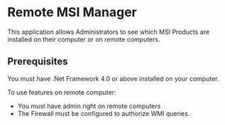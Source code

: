 # __Remote MSI Manager__
This application allows Administrators to see which MSI Products are installed on their computer or on remote computers.

## Prerequisites 
You must have .Net Framework 4.0 or above installed on your computer.

To use features on remote computer: 
* You must have admin right on remote computers 
* The Firewall must be configured to authorize WMI queries.
